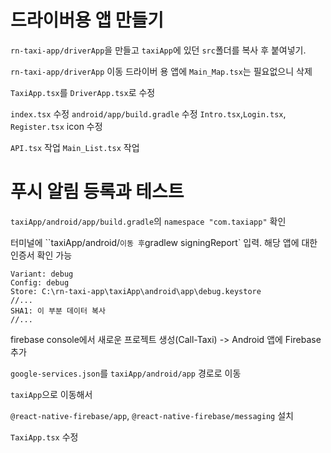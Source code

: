 # 드라이버용 앱 만들기

`rn-taxi-app/driverApp`을 만들고 `taxiApp`에 있던 `src`폴더를 복사 후 붙여넣기.

`rn-taxi-app/driverApp` 이동
드라이버 용 앱에 `Main_Map.tsx`는 필요없으니 삭제

`TaxiApp.tsx`를 `DriverApp.tsx`로 수정

`index.tsx` 수정
`android/app/build.gradle` 수정
`Intro.tsx`,`Login.tsx`, `Register.tsx` icon 수정

`API.tsx` 작업
`Main_List.tsx` 작업

# 푸시 알림 등록과 테스트

`taxiApp/android/app/build.gradle`의 `namespace "com.taxiapp"` 확인

터미널에 ``taxiApp/android/` 이동 후 `gradlew signingReport` 입력. 해당 앱에 대한 인증서 확인 가능

```terminal
Variant: debug
Config: debug
Store: C:\rn-taxi-app\taxiApp\android\app\debug.keystore
//...
SHA1: 이 부분 데이터 복사
//...
```

firebase console에서 새로운 프로젝트 생성(Call-Taxi) -> Android 앱에 Firebase 추가

`google-services.json`를 `taxiApp/android/app` 경로로 이동

`taxiApp`으로 이동해서

`@react-native-firebase/app`, `@react-native-firebase/messaging` 설치

`TaxiApp.tsx` 수정

